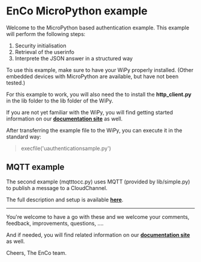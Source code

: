 EnCo MicroPython example
========================

Welcome to the MicroPython based authentication example.
This example will perform the following steps:

1. Security initialisation
1. Retrieval of the userinfo
1. Interprete the JSON answer in a structured way

To use this example, make sure to have your WiPy properly installed.
(Other embedded devices with MicroPython are available, but have not been tested.)

For this example to work, you will also need the to install the **http_client.py** in 
the lib folder to the lib folder of the WiPy.

If you are not yet familiar with the WiPy, you will find getting started information on our [**documentation site**](http://docs.enco.io/) as well.

After transferring the example file to the WiPy, you can execute it in the standard way:

> execfile('uauthenticationsample.py')

MQTT example
------------

The second example (mqtttocc.py) uses MQTT (provided by lib/simple.py) to publish a message to a CloudChannel.

The full description and setup is available [**here**](http://docs.enco.io/docs/wipy-mqtt-cc).

- - - -

You're welcome to have a go with these and we welcome your comments, feedback, improvements, questions, ....

And if needed, you will find related information on our [**documentation site**](http://docs.enco.io/) as well.


Cheers,
The EnCo team.
